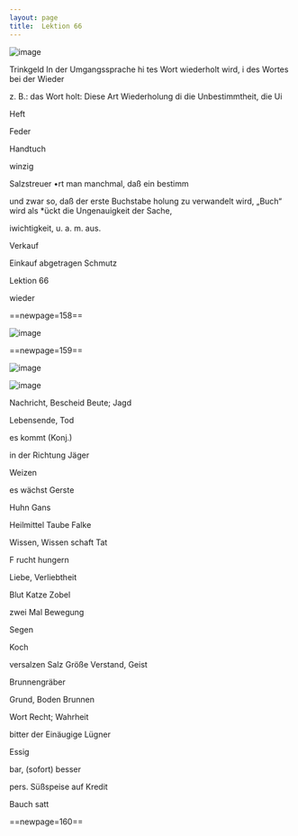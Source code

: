 ```yaml
---
layout: page
title:  Lektion 66
---
```



![image](/assets/s/160.png-10.png)

Trinkgeld In der Umgangssprache hi tes Wort wiederholt wird, i des
Wortes bei der Wieder

z. B.: das Wort holt: Diese Art Wiederholung di die Unbestimmtheit, die
Ui

Heft

Feder

Handtuch

winzig



Salzstreuer •rt man manchmal, daß ein bestimm

und zwar so, daß der erste Buchstabe holung zu verwandelt wird, „Buch“
wird als *ückt die Ungenauigkeit der Sache,

iwichtigkeit, u. a. m. aus.

Verkauf

Einkauf abgetragen Schmutz

Lektion 66

wieder



==newpage=158==

![image](/assets/s/161.png-02.png)





==newpage=159==

![image](/assets/s/2col/162.png-02_1L.png)

![image](/assets/s/2col/162.png-02_2R.png)

Nachricht, Bescheid Beute; Jagd

Lebensende, Tod

es kommt (Konj.)

in der Richtung Jäger

Weizen

es wächst Gerste

Huhn Gans

Heilmittel Taube Falke

Wissen, Wissen­ schaft Tat

F rucht hungern

Liebe, Verliebtheit

Blut Katze Zobel



zwei Mal Bewegung

Segen

Koch

versalzen Salz Größe Verstand, Geist

Brunnengräber

Grund, Boden Brunnen

Wort Recht; Wahrheit

bitter der Einäugige Lügner

Essig

bar, (sofort) besser

pers. Süßspeise auf Kredit

Bauch satt



==newpage=160==

